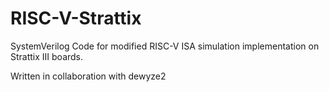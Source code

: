 # RISC-V-Strattix
SystemVerilog Code for modified RISC-V ISA simulation implementation on Strattix III boards.

Written in collaboration with dewyze2
